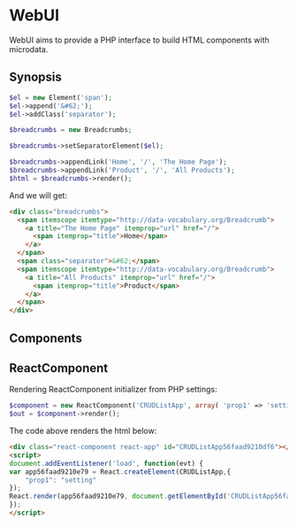 WebUI
=========================

WebUI aims to provide a PHP interface to build HTML components with microdata.



Synopsis
-------------------------


```php
$el = new Element('span');
$el->append('&#62;');
$el->addClass('separator');

$breadcrumbs = new Breadcrumbs;

$breadcrumbs->setSeparatorElement($el);

$breadcrumbs->appendLink('Home', '/', 'The Home Page');
$breadcrumbs->appendLink('Product', '/', 'All Products');
$html = $breadcrumbs->render();
```

And we will get:

```html
<div class="breadcrumbs">
  <span itemscope itemtype="http://data-vocabulary.org/Breadcrumb">
    <a title="The Home Page" itemprop="url" href="/">
      <span itemprop="title">Home</span>
    </a>
  </span>
  <span class="separator">&#62;</span>
  <span itemscope itemtype="http://data-vocabulary.org/Breadcrumb">
    <a title="All Products" itemprop="url" href="/">
      <span itemprop="title">Product</span>
    </a>
  </span>
</div>
```


Components
----------------------


## ReactComponent

Rendering ReactComponent initializer from PHP settings:

```php
$component = new ReactComponent('CRUDListApp', array( 'prop1' => 'setting' ));
$out = $component->render();
```

The code above renders the html below:

```html
<div class="react-component react-app" id="CRUDListApp56faad9210df6"></div>
<script>
document.addEventListener('load', function(evt) {
var app56faad9210e79 = React.createElement(CRUDListApp,{
    "prop1": "setting"
});
React.render(app56faad9210e79, document.getElementById('CRUDListApp56faad9210df6'));
});
</script>
```




